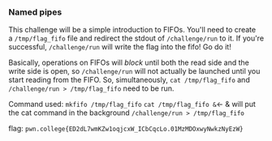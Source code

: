 ### Named pipes 

This challenge will be a simple introduction to FIFOs. You'll need to create a `/tmp/flag_fifo` file and redirect the stdout of `/challenge/run` to it. If you're successful, `/challenge/run` will write the flag into the fifo! Go do it!

Basically, operations on FIFOs will *block* until both the read side and the write side is open, so `/challenge/run` will not actually be launched until you start reading from the FIFO. 
So, simultaneously, `cat /tmp/flag_fifo` and `/challenge/run > /tmp/flag_fifo` need to be run. 

Command used: 
`mkfifo /tmp/flag_fifo`
`cat /tmp/flag_fifo &`<- & will put the cat command in the background
`/challenge/run > /tmp/flag_fifo`


flag: `pwn.college{ED2dL7wmKZw1oqjcxW_ICbCqcLo.01MzMDOxwyNwkzNyEzW}`